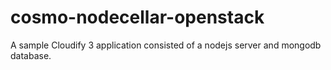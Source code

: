 cosmo-nodecellar-openstack
==========================

A sample Cloudify 3 application consisted of a nodejs server and mongodb database. 
